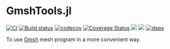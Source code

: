 # GmshTools.jl

[![CI](https://github.com/shipengcheng1230/GmshTools.jl/actions/workflows/ci.yml/badge.svg?branch=master)](https://github.com/shipengcheng1230/GmshTools.jl/actions/workflows/ci.yml)
[![Build status](https://ci.appveyor.com/api/projects/status/sk0gh2mhfurj2otv/branch/master?svg=true)](https://ci.appveyor.com/project/shipengcheng1230/gmshtools-jl/branch/master)
[![codecov](https://codecov.io/gh/shipengcheng1230/GmshTools.jl/branch/master/graph/badge.svg)](https://codecov.io/gh/shipengcheng1230/GmshTools.jl)
[![Coverage Status](https://coveralls.io/repos/github/shipengcheng1230/GmshTools.jl/badge.svg?branch=master)](https://coveralls.io/github/shipengcheng1230/GmshTools.jl?branch=master)
[![](https://img.shields.io/badge/docs-stable-blue.svg)](https://shipengcheng1230.github.io/GmshTools.jl/stable/)
[![](https://img.shields.io/badge/docs-dev-blue.svg)](https://shipengcheng1230.github.io/GmshTools.jl/dev/)
[![deps](https://juliahub.com/docs/GmshTools/deps.svg)](https://juliahub.com/ui/Packages/GmshTools/9rYp5?t=2)

To use [Gmsh](http://gmsh.info/) mesh program in a more convenient way.
